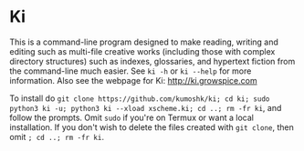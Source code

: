 # Ki
This is a command-line program designed to make reading, writing and editing such as multi-file creative works (including those with complex directory structures) such as indexes, glossaries, and hypertext fiction from the command-line much easier. See `ki -h` or `ki --help` for more information. Also see the webpage for Ki: http://ki.growspice.com

To install do `git clone https://github.com/kumoshk/ki; cd ki; sudo python3 ki -u; python3 ki --xload xscheme.ki; cd ..; rm -fr ki`, and follow the prompts. Omit `sudo` if you're on Termux or want a local installation. If you don't wish to delete the files created with `git clone`, then omit `; cd ..; rm -fr ki`.
